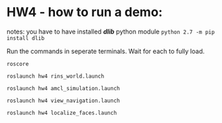 # HW4 - how to run a demo:

notes: you have to have installed ***dlib*** python module `python 2.7 -m pip install dlib`

Run the commands in seperate terminals. Wait for each to fully load.
```
roscore

roslaunch hw4 rins_world.launch

roslaunch hw4 amcl_simulation.launch

roslaunch hw4 view_navigation.launch

roslaunch hw4 localize_faces.launch
```
